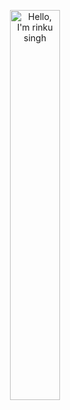 <p align="center"><a href="https://rinkusinghh.github.io"><img width="40%" alt="Hello, I'm rinku singh" src="./assets/bg01.jpg" /></a></p>

<br />
